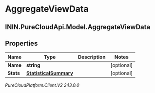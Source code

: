 # AggregateViewData

## ININ.PureCloudApi.Model.AggregateViewData

## Properties

|Name | Type | Description | Notes|
|------------ | ------------- | ------------- | -------------|
| **Name** | **string** |  | [optional] |
| **Stats** | [**StatisticalSummary**](StatisticalSummary) |  | [optional] |



_PureCloudPlatform.Client.V2 243.0.0_
